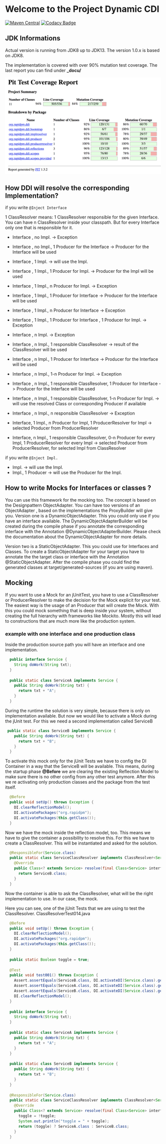 # Welcome to the Project Dynamic CDI

[![Maven Central](https://maven-badges.herokuapp.com/maven-central/org.rapidpm.dynamic-cdi/rapidpm-dynamic-cdi/badge.svg)](https://maven-badges.herokuapp.com/maven-central/org.rapidpm.dynamic-cdi/rapidpm-dynamic-cdi)
[![Codacy Badge](https://api.codacy.com/project/badge/Grade/1b039c89fb9f4baa91f5d7b906bf13f6)](https://www.codacy.com/app/sven-ruppert/dynamic-cdi?utm_source=github.com&amp;utm_medium=referral&amp;utm_content=Dynamic-Dependency-Injection/dynamic-cdi&amp;utm_campaign=Badge_Grade)


## JDK Informations
Actual version is running from JDK8 up to JDK13.
The version 1.0.x is based on JDK8.


The implementation is covered with over 90% mutation test coverage.
The last report you can find under **_docu/**

![_docu/20180319/pit_overview.png](_docu/20180319/pit_overview.png)


## How DDI will resolve the corresponding Implementation?

if you write ``@Inject Interface``

1 ClassResolver means: 1 ClassResolver responsible for the given Interface. You can have n ClassResolver inside your classpath.
But for every Interface only one that is responsible for it.

* Interface , no Impl. -> Exception
* Interface , no Impl., 1 Producer for the Interface  -> Producer for the Interface will be used

* Interface , 1 Impl. -> will use the Impl.
* Interface , 1 Impl., 1 Producer for Impl. -> Producer for the Impl will be used
* Interface , 1 Impl., n Producer for Impl. -> Exception
* Interface , 1 Impl., 1 Producer for Interface -> Producer for the Interface will be used
* Interface , 1 Impl., n Producer for Interface -> Exception

* Interface , 1 Impl., 1 Producer for Interface , 1 Producer for Impl. -> Exception

* Interface , n Impl. -> Exception
* Interface , n Impl., 1 responsible ClassResolver -> result of the ClassResolver will be used
* Interface , n Impl., 1 Producer for Interface -> Producer for the Interface will be used
* Interface , n Impl., 1-n Producer for Impl. -> Exception

* Interface , n Impl., 1 responsible ClassResolver, 1 Producer for Interface -> Producer for the Interface will be used
* Interface , n Impl., 1 responsible ClassResolver, 1-n Producer for Impl. -> will use the resolved Class or corresponding Producer if available
* Interface , n Impl., n responsible ClassResolver -> Exception

* Interface, 1 Impl., n Producer for Impl, 1 ProducerResolver for Impl -> selected Producer from ProducerResolver
* Interface, n Impl., 1 responsible ClassResolver, 0-n Producer for every Impl, 1 ProducerResolver for every Impl -> selected Producer from ProducerResolver, for selected Impl from ClassResolver


if you write ``@Inject Impl.``

* Impl. -> will use the Impl.
* Impl., 1 Producer -> will use the Producer for the Impl.

## How to write Mocks for Interfaces or classes ?
You can use this framework for the mocking too. 
The concept is based on the Designpattern ObjectAdapter. 
You can have too versions of an ObjectAdapter , based on the implementations the ProxyBuilder will give you. 
Version one is a DynamicObjectAdapter. 
This you could only use if you have an interface available. 
The DynamicObjectAdapterBuilder will be created during the compile phase 
if you annotate the corresponding interface with the Annotation @DynamicObjectAdapterBuilder. 
Please check the documentation about the DynamicObjectAdapter for more details.

Version two is a StaticObjectAdapter. This you could use for Interfaces and Classes. 
To create a StaticObjectAdapter for your target you have to annotate the the target class or 
interface with the Annotation @StaticObjectAdapter. 
After the compile phase you could find the generated classes at target/generated-sources (if you are using maven).

## Mocking
If you want to use a Mock for an jUnitTest, you have to use a ClassResolver or 
ProducerResolver to make the decision for the Mock explicit for your test. 
The easiest way is the usage of an Producer that will create the Mock. 
With this you could mock something that is deep inside your system, 
without creating the full hierarchy with frameworks like Mockito. 
Mostly this will lead to constructions that are much more like the production system.

### example with one interface and one production class
Inside the production source path you will have an interface and one implementation.

```java 
  public interface Service {
    String doWork(String txt);
  }

  public static class ServiceA implements Service {
    public String doWork(String txt) {
      return txt + "A";
    }
  }
```

During the runtime the solution is very simple, 
because there is only on implementation available. 
But now we would like to activate a Mock during the jUnit test. 
For this we need a second implementation called ServiceB

```java
 public static class ServiceB implements Service {
    public String doWork(String txt) {
      return txt + "B";
    }
  }
```

To activate this mock only for the jUnit Tests we have 
to config the DI Container in a way that the ServiceB will be available. 
This means, during the startup phase **@Before** we are clearing the existing 
Reflection Model to make sure there is no other config from any other test anymore. 
After this we re activating only production classes and the package from the test itself.

```java
  @Before
  public void setUp() throws Exception {
    DI.clearReflectionModel();
    DI.activatePackages("org.rapidpm");
    DI.activatePackages(this.getClass());
  }
```
Now we have the mock inside the reflection model, too. 
This means we have to give the container a possibility to resolve this. 
For this we have to create a ClassResolver. 
This will be instantiated and asked for the solution.


```java
  @ResponsibleFor(Service.class)
  public static class ServiceClassResolver implements ClassResolver<Service> {
    @Override
    public Class<? extends Service> resolve(final Class<Service> interf) {
      return ServiceB.class;
    }
  }
```
Now the container is able to ask the ClassResolver, 
what will be the right implementation to use. In our case, the mock.

Here you can see, one of the jUnit Tests that we are using to test the ClassResolver. 
ClassResolverTest014.java

```java
  @Before
  public void setUp() throws Exception {
    DI.clearReflectionModel();
    DI.activatePackages("org.rapidpm");
    DI.activatePackages(this.getClass());
  }

  public static Boolean toggle = true;

  @Test
  public void test001() throws Exception {
    Assert.assertEquals(ServiceB.class, DI.activateDI(Service.class).getClass());
    Assert.assertEquals(ServiceA.class, DI.activateDI(Service.class).getClass());
    Assert.assertEquals(ServiceB.class, DI.activateDI(Service.class).getClass());
    DI.clearReflectionModel();
  }

  public interface Service {
    String doWork(String txt);
  }

  public static class ServiceA implements Service {
    public String doWork(String txt) {
      return txt + "A";
    }
  }

  public static class ServiceB implements Service {
    public String doWork(String txt) {
      return txt + "B";
    }
  }

  @ResponsibleFor(Service.class)
  public static class ServiceClassResolver implements ClassResolver<Service> {
    @Override
    public Class<? extends Service> resolve(final Class<Service> interf) {
      toggle = !toggle;
      System.out.println("toggle = " + toggle);
      return (toggle) ? ServiceA.class : ServiceB.class;
    }
  }
```